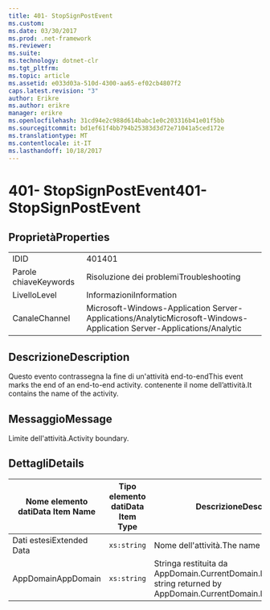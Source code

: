 ```yaml
---
title: 401- StopSignPostEvent
ms.custom: 
ms.date: 03/30/2017
ms.prod: .net-framework
ms.reviewer: 
ms.suite: 
ms.technology: dotnet-clr
ms.tgt_pltfrm: 
ms.topic: article
ms.assetid: e033d03a-510d-4300-aa65-ef02cb4807f2
caps.latest.revision: "3"
author: Erikre
ms.author: erikre
manager: erikre
ms.openlocfilehash: 31cd94e2c988d614babc1e0c203316b41e01f5bb
ms.sourcegitcommit: bd1ef61f4bb794b25383d3d72e71041a5ced172e
ms.translationtype: MT
ms.contentlocale: it-IT
ms.lasthandoff: 10/18/2017
---
```

# <a name="401--stopsignpostevent"></a><span data-ttu-id="c4a41-102">401- StopSignPostEvent</span><span class="sxs-lookup"><span data-stu-id="c4a41-102">401- StopSignPostEvent</span></span>
## <a name="properties"></a><span data-ttu-id="c4a41-103">Proprietà</span><span class="sxs-lookup"><span data-stu-id="c4a41-103">Properties</span></span>  
  
|||  
|-|-|  
|<span data-ttu-id="c4a41-104">ID</span><span class="sxs-lookup"><span data-stu-id="c4a41-104">ID</span></span>|<span data-ttu-id="c4a41-105">401</span><span class="sxs-lookup"><span data-stu-id="c4a41-105">401</span></span>|  
|<span data-ttu-id="c4a41-106">Parole chiave</span><span class="sxs-lookup"><span data-stu-id="c4a41-106">Keywords</span></span>|<span data-ttu-id="c4a41-107">Risoluzione dei problemi</span><span class="sxs-lookup"><span data-stu-id="c4a41-107">Troubleshooting</span></span>|  
|<span data-ttu-id="c4a41-108">Livello</span><span class="sxs-lookup"><span data-stu-id="c4a41-108">Level</span></span>|<span data-ttu-id="c4a41-109">Informazioni</span><span class="sxs-lookup"><span data-stu-id="c4a41-109">Information</span></span>|  
|<span data-ttu-id="c4a41-110">Canale</span><span class="sxs-lookup"><span data-stu-id="c4a41-110">Channel</span></span>|<span data-ttu-id="c4a41-111">Microsoft-Windows-Application Server-Applications/Analytic</span><span class="sxs-lookup"><span data-stu-id="c4a41-111">Microsoft-Windows-Application Server-Applications/Analytic</span></span>|  
  
## <a name="description"></a><span data-ttu-id="c4a41-112">Descrizione</span><span class="sxs-lookup"><span data-stu-id="c4a41-112">Description</span></span>  
 <span data-ttu-id="c4a41-113">Questo evento contrassegna la fine di un'attività end-to-end</span><span class="sxs-lookup"><span data-stu-id="c4a41-113">This event marks the end of an end-to-end activity.</span></span> <span data-ttu-id="c4a41-114">contenente il nome dell’attività.</span><span class="sxs-lookup"><span data-stu-id="c4a41-114">It contains the name of the activity.</span></span>  
  
## <a name="message"></a><span data-ttu-id="c4a41-115">Messaggio</span><span class="sxs-lookup"><span data-stu-id="c4a41-115">Message</span></span>  
 <span data-ttu-id="c4a41-116">Limite dell'attività.</span><span class="sxs-lookup"><span data-stu-id="c4a41-116">Activity boundary.</span></span>  
  
## <a name="details"></a><span data-ttu-id="c4a41-117">Dettagli</span><span class="sxs-lookup"><span data-stu-id="c4a41-117">Details</span></span>  
  
|<span data-ttu-id="c4a41-118">Nome elemento dati</span><span class="sxs-lookup"><span data-stu-id="c4a41-118">Data Item Name</span></span>|<span data-ttu-id="c4a41-119">Tipo elemento dati</span><span class="sxs-lookup"><span data-stu-id="c4a41-119">Data Item Type</span></span>|<span data-ttu-id="c4a41-120">Descrizione</span><span class="sxs-lookup"><span data-stu-id="c4a41-120">Description</span></span>|  
|--------------------|--------------------|-----------------|  
|<span data-ttu-id="c4a41-121">Dati estesi</span><span class="sxs-lookup"><span data-stu-id="c4a41-121">Extended Data</span></span>|`xs:string`|<span data-ttu-id="c4a41-122">Nome dell'attività.</span><span class="sxs-lookup"><span data-stu-id="c4a41-122">The name of the activity.</span></span>|  
|<span data-ttu-id="c4a41-123">AppDomain</span><span class="sxs-lookup"><span data-stu-id="c4a41-123">AppDomain</span></span>|`xs:string`|<span data-ttu-id="c4a41-124">Stringa restituita da AppDomain.CurrentDomain.FriendlyName.</span><span class="sxs-lookup"><span data-stu-id="c4a41-124">The string returned by AppDomain.CurrentDomain.FriendlyName.</span></span>|
